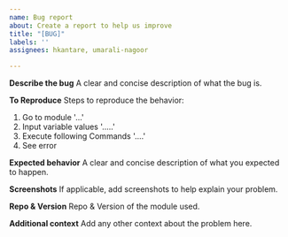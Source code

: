 ```yaml
---
name: Bug report
about: Create a report to help us improve
title: "[BUG]"
labels: ''
assignees: hkantare, umarali-nagoor

---
```


**Describe the bug**
A clear and concise description of what the bug is.

**To Reproduce**
Steps to reproduce the behavior:
1. Go to module '...'
2. Input variable values '.....'
3. Execute following Commands '....'
4. See error

**Expected behavior**
A clear and concise description of what you expected to happen.

**Screenshots**
If applicable, add screenshots to help explain your problem.

**Repo & Version**
Repo & Version of the module used.

**Additional context**
Add any other context about the problem here.
